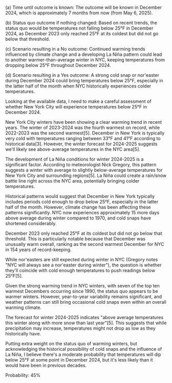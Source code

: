 (a) Time until outcome is known: The outcome will be known in December 2024, which is approximately 7 months from now (from May 6, 2025).

(b) Status quo outcome if nothing changed: Based on recent trends, the status quo would be temperatures not falling below 25°F in December 2024, as December 2023 only reached 25°F at its coldest but did not go below that threshold.

(c) Scenario resulting in a No outcome: Continued warming trends influenced by climate change and a developing La Niña pattern could lead to another warmer-than-average winter in NYC, keeping temperatures from dropping below 25°F throughout December 2024.

(d) Scenario resulting in a Yes outcome: A strong cold snap or nor'easter during December 2024 could bring temperatures below 25°F, especially in the latter half of the month when NYC historically experiences colder temperatures.

Looking at the available data, I need to make a careful assessment of whether New York City will experience temperatures below 25°F in December 2024.

New York City winters have been showing a clear warming trend in recent years. The winter of 2023-2024 was the fourth warmest on record, while 2022-2023 was the second warmest[5]. December in New York is typically very cold with temperatures ranging between 33°F and 41°F according to historical data[3]. However, the winter forecast for 2024-2025 suggests we'll likely see above-average temperatures in the NYC area[5].

The development of La Niña conditions for winter 2024-2025 is a significant factor. According to meteorologist Nick Gregory, this pattern suggests a winter with average to slightly below-average temperatures for New York City and surrounding regions[5]. La Niña could create a rain/snow battle line right across the NYC area, potentially bringing colder temperatures.

Historical patterns would suggest that December in New York typically includes periods cold enough to drop below 25°F, especially in the latter half of the month. However, climate change has been affecting these patterns significantly. NYC now experiences approximately 15 more days above average during winter compared to 1970, and cold snaps have shortened considerably.

December 2023 only reached 25°F at its coldest but did not go below that threshold. This is particularly notable because that December was unusually warm overall, ranking as the second warmest December for NYC in 154 years of record-keeping.

While nor'easters are still expected during winter in NYC (Gregory notes "NYC will always see a nor'easter during winter"), the question is whether they'll coincide with cold enough temperatures to push readings below 25°F[5].

Given the strong warming trend in NYC winters, with seven of the top ten warmest Decembers occurring since 1990, the status quo appears to be warmer winters. However, year-to-year variability remains significant, and weather patterns can still bring occasional cold snaps even within an overall warming climate.

The forecast for winter 2024-2025 indicates "above average temperatures this winter along with more snow than last year"[5]. This suggests that while precipitation may increase, temperatures might not drop as low as they historically have.

Putting extra weight on the status quo of warming winters, but acknowledging the historical possibility of cold snaps and the influence of La Niña, I believe there's a moderate probability that temperatures will dip below 25°F at some point in December 2024, but it's less likely than it would have been in previous decades.

Probability: 45%